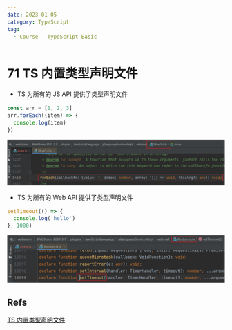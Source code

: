 ```yaml
---
date: 2023-01-05
category: TypeScript
tag:
  - Course - TypeScript Basic
---
```


# 71 TS 内置类型声明文件

- TS 为所有的 JS API 提供了类型声明文件

```ts
const arr = [1, 2, 3]
arr.forEach((item) => {
  console.log(item)
})
```

![Built-in JS Declaration Files](./images/built-in_js_declaration_files.png)

- TS 为所有的 Web API 提供了类型声明文件

```ts
setTimeout(() => {
  console.log('hello')
}, 1000)
```

![Built-in Web Declaration Files](./images/built-in_web_declaration_files.png)

## Refs

[TS 内置类型声明文件](https://www.bilibili.com/video/BV14Z4y1u7pi?p=71&vd_source=9b4e3dff7609ad29f13d886e715862ba)
